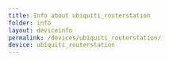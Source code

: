 ```yaml
---
title: Info about ubiquiti_routerstation
folder: info
layout: deviceinfo
permalink: /devices/ubiquiti_routerstation/
device: ubiquiti_routerstation
---
```

